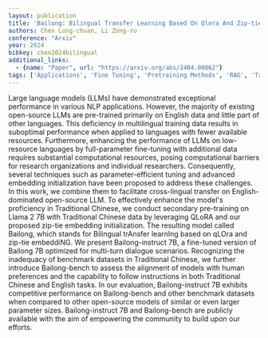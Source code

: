 ```yaml
---
layout: publication
title: 'Bailong: Bilingual Transfer Learning Based On Qlora And Zip-tie Embedding'
authors: Chen Lung-chuan, Li Zong-ru
conference: "Arxiv"
year: 2024
bibkey: chen2024bilingual
additional_links:
  - {name: "Paper", url: "https://arxiv.org/abs/2404.00862"}
tags: ['Applications', 'Fine Tuning', 'Pretraining Methods', 'RAG', 'Training Techniques']
---
```

Large language models (LLMs) have demonstrated exceptional performance in
various NLP applications. However, the majority of existing open-source LLMs
are pre-trained primarily on English data and little part of other languages.
This deficiency in multilingual training data results in suboptimal performance
when applied to languages with fewer available resources. Furthermore,
enhancing the performance of LLMs on low-resource languages by full-parameter
fine-tuning with additional data requires substantial computational resources,
posing computational barriers for research organizations and individual
researchers. Consequently, several techniques such as parameter-efficient
tuning and advanced embedding initialization have been proposed to address
these challenges. In this work, we combine them to facilitate cross-lingual
transfer on English-dominated open-source LLM. To effectively enhance the
model's proficiency in Traditional Chinese, we conduct secondary pre-training
on Llama 2 7B with Traditional Chinese data by leveraging QLoRA and our
proposed zip-tie embedding initialization. The resulting model called Bailong,
which stands for Bilingual trAnsfer learnIng based on qLOra and zip-tie
embeddiNG. We present Bailong-instruct 7B, a fine-tuned version of Bailong 7B
optimized for multi-turn dialogue scenarios. Recognizing the inadequacy of
benchmark datasets in Traditional Chinese, we further introduce Bailong-bench
to assess the alignment of models with human preferences and the capability to
follow instructions in both Traditional Chinese and English tasks. In our
evaluation, Bailong-instruct 7B exhibits competitive performance on
Bailong-bench and other benchmark datasets when compared to other open-source
models of similar or even larger parameter sizes. Bailong-instruct 7B and
Bailong-bench are publicly available with the aim of empowering the community
to build upon our efforts.
